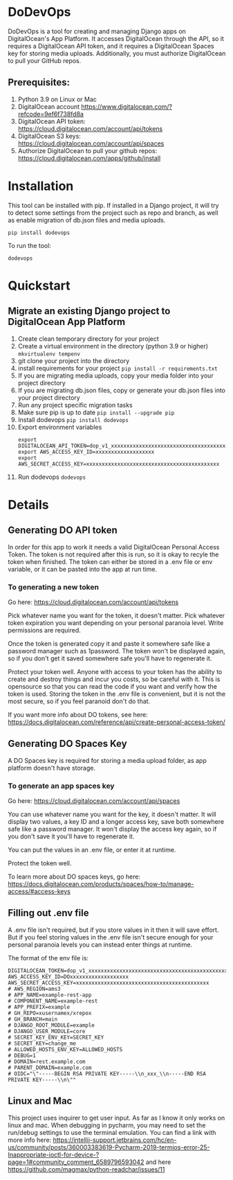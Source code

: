 # **DoDevOps**

DoDevOps is a tool for creating and managing Django apps on DigitalOcean's App Platform. 
It accesses DigitalOcean through the API, so it requires a DigitalOcean API token,
and it requires a DigitalOcean Spaces key for storing media uploads.
Additionally, you must authorize DigitalOcean to pull your GitHub repos.

## Prerequisites:

1) Python 3.9 on Linux or Mac
2) DigitalOcean account https://www.digitalocean.com/?refcode=9ef6f738fd8a
3) DigitalOcean API token: https://cloud.digitalocean.com/account/api/tokens
4) DigitalOcean S3 keys: https://cloud.digitalocean.com/account/api/spaces
5) Authorize DigitalOcean to pull your github repos: https://cloud.digitalocean.com/apps/github/install

# Installation

This tool can be installed with pip. 
If installed in a Django project, it will try to detect some settings from the project such as repo and branch,
as well as enable migration of db.json files and media uploads.

```shell
pip install dodevops
```

To run the tool:

```shell
dodevops
```

# Quickstart

## Migrate an existing Django project to DigitalOcean App Platform

1) Create clean temporary directory for your project
2) Create a virtual environment in the directory (python 3.9 or higher) 
   ```mkvirtualenv tempenv```
3) git clone your project into the directory
4) install requirements for your project
   ```pip install -r requirements.txt```
5) If you are migrating media uploads, copy your media folder into your project directory
6) If you are migrating db.json files, copy or generate your db.json files into your project directory
7) Run any project specific migration tasks
8) Make sure pip is up to date
   ```pip install --upgrade pip```
9) Install dodevops
   ```pip install dodevops```
10) Export environment variables
    ```
    export DIGITALOCEAN_API_TOKEN=dop_v1_xxxxxxxxxxxxxxxxxxxxxxxxxxxxxxxxxxxxxxxxxxxxxxxxxxxxxxxxxxxxxxx
    export AWS_ACCESS_KEY_ID=xxxxxxxxxxxxxxxxxxx
    export AWS_SECRET_ACCESS_KEY=xxxxxxxxxxxxxxxxxxxxxxxxxxxxxxxxxxxxxxxxxxx
    ```
11) Run dodevops
    ```dodevops```


# Details

## Generating DO API token

In order for this app to work it needs a valid DigitalOcean Personal Access Token. 
The token is not required after this is run, so it is okay to recyle the token when finished. 
The token can either be stored in a .env file or env variable, or it can be pasted into the app at run time. 

### To generating a new token

Go here: https://cloud.digitalocean.com/account/api/tokens

Pick whatever name you want for the token, it doesn't matter. 
Pick whatever token expiration you want depending on your personal paranoia level. 
Write permissions are required. 

Once the token is generated copy it and paste it somewhere safe like a password manager such as 1password. 
The token won't be displayed again, so if you don't get it saved somewhere safe you'll have to regenerate it.

Protect your token well. 
Anyone with access to your token has the ability to create and destroy things and incur you costs, so be careful with it. 
This is opensource so that you can read the code if you want and verify how the token is used. 
Storing the token in the .env file is convenient, but it is not the most secure, so if you feel paranoid don't do that. 

If you want more info about DO tokens, see here: https://docs.digitalocean.com/reference/api/create-personal-access-token/

## Generating DO Spaces Key

A DO Spaces key is required for storing a media upload folder, as app platform doesn't have storage. 

### To generate an app spaces key 

Go here: https://cloud.digitalocean.com/account/api/spaces 

You can use whatever name you want for the key, it doesn't matter. 
It will display two values, a key ID and a longer access key, save both somewhere safe like a password manager. 
It won't display the access key again, so if you don't save it you'll have to regenerate it. 

You can put the values in an .env file, or enter it at runtime.

Protect the token well.

To learn more about DO spaces keys, go here: https://docs.digitalocean.com/products/spaces/how-to/manage-access/#access-keys

## Filling out .env file

A .env file isn't required, but if you store values in it then it will save effort.
But if you feel storing values in the .env file isn't secure enough for your personal paranoia levels you can instead enter things at runtime.

The format of the env file is:

```
DIGITALOCEAN_TOKEN=dop_v1_xxxxxxxxxxxxxxxxxxxxxxxxxxxxxxxxxxxxxxxxxxxxxxxxxxxxxxxxxxxxxxx
AWS_ACCESS_KEY_ID=DOxxxxxxxxxxxxxxxxxxx
AWS_SECRET_ACCESS_KEY=xxxxxxxxxxxxxxxxxxxxxxxxxxxxxxxxxxxxxxxxxxx
# AWS_REGION=ams3
# APP_NAME=example-rest-app
# COMPONENT_NAME=example-rest
# APP_PREFIX=example
# GH_REPO=xusernamex/xrepox
# GH_BRANCH=main
# DJANGO_ROOT_MODULE=example
# DJANGO_USER_MODULE=core
# SECRET_KEY_ENV_KEY=SECRET_KEY
# SECRET_KEY=change_me
# ALLOWED_HOSTS_ENV_KEY=ALLOWED_HOSTS
# DEBUG=1
# DOMAIN=rest.example.com
# PARENT_DOMAIN=example.com
# OIDC="\"-----BEGIN RSA PRIVATE KEY-----\\n_xxx_\\n-----END RSA PRIVATE KEY-----\\n\""
```

## Linux and Mac

This project uses inquirer to get user input. As far as I know it only works on linux and mac. 
When debugging in pycharm, you may need to set the run/debug settings to use the terminal emulation.
You can find a link with more info here: https://intellij-support.jetbrains.com/hc/en-us/community/posts/360003383619-Pycharm-2019-termios-error-25-Inappropriate-ioctl-for-device-?page=1#community_comment_6589796593042 and here https://github.com/magmax/python-readchar/issues/11
